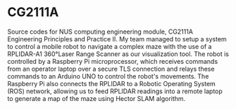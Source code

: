 # CG2111A
Source codes for NUS computing engineering module, CG2111A Engineering Principles and Practice II. My team managed to setup a system to control a mobile robot to navigate a complex maze with the use of a RPLIDAR-A1 360°Laser Range Scanner as our visualization tool. The robot is controlled by a Raspberry Pi microprocessor, which receives commands from an operator laptop over a secure TLS connection and relays these commands to an Arduino UNO to control the robot's movements. The Raspberry Pi also connects the RPLIDAR to a Robotic Operating System (ROS) network, allowing us to feed RPLIDAR readings into a remote laptop to generate a map of the maze using Hector SLAM algorithm.
